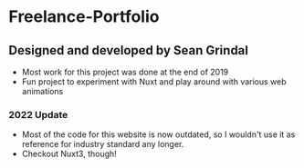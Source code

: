 # Freelance-Portfolio

## Designed and developed by Sean Grindal

- Most work for this project was done at the end of 2019
- Fun project to experiment with Nuxt and play around with various web animations

### 2022 Update

- Most of the code for this website is now outdated, so I wouldn't use it as reference for industry standard any longer.
- Checkout Nuxt3, though!
